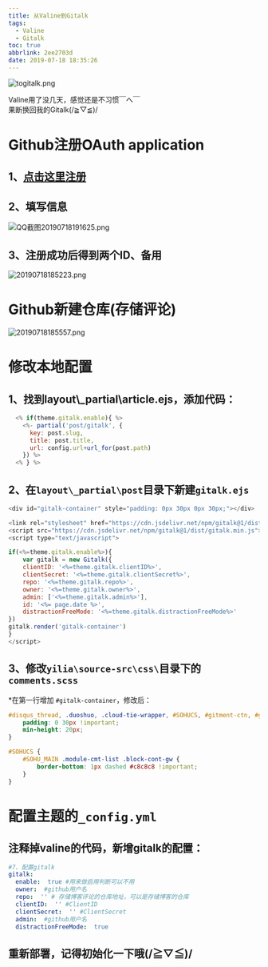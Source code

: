 ```yaml
---
title: 从Valine到Gitalk
tags:
  - Valine
  - Gitalk
toc: true
abbrlink: 2ee2703d
date: 2019-07-18 18:35:26
---
```


![togitalk.png](http://cdn.anyway1314.cn/imagetogitalk.png)

Valine用了没几天，感觉还是不习惯￣へ￣<br>果断换回我的Gitalk(/≧▽≦)/
<!--more-->

# Github注册OAuth application
## 1、[点击这里注册](https://github.com/settings/applications/new)
## 2、填写信息

![QQ截图20190718191625.png](http://cdn.anyway1314.cn/imageQQ截图20190718191625.png)

## 3、注册成功后得到两个ID、备用

![20190718185223.png](http://cdn.anyway1314.cn/image20190718185223.png)

# Github新建仓库(存储评论)

![20190718185557.png](http://cdn.anyway1314.cn/image20190718185557.png)

# 修改本地配置
## 1、找到layout\\_partial\article.ejs，添加代码：
``` js
  <% if(theme.gitalk.enable){ %>
    <%- partial('post/gitalk', {
      key: post.slug,
      title: post.title,
      url: config.url+url_for(post.path)
    }) %>
  <% } %>
```
## 2、在`layout\_partial\post`目录下新建`gitalk.ejs`
``` js
<div id="gitalk-container" style="padding: 0px 30px 0px 30px;"></div> 

<link rel="stylesheet" href="https://cdn.jsdelivr.net/npm/gitalk@1/dist/gitalk.css">
<script src="https://cdn.jsdelivr.net/npm/gitalk@1/dist/gitalk.min.js"></script>
<script type="text/javascript">

if(<%=theme.gitalk.enable%>){
	var gitalk = new Gitalk({
  	clientID: '<%=theme.gitalk.clientID%>',
  	clientSecret: '<%=theme.gitalk.clientSecret%>',
  	repo: '<%=theme.gitalk.repo%>',
  	owner: '<%=theme.gitalk.owner%>',
  	admin: ['<%=theme.gitalk.admin%>'],
  	id: '<%= page.date %>',
  	distractionFreeMode: '<%=theme.gitalk.distractionFreeMode%>'
})
gitalk.render('gitalk-container') 
}
</script>
```
## 3、修改`yilia\source-src\css\`目录下的`comments.scss`
*在第一行增加 `#gitalk-container`，修改后：
``` css
#disqus_thread, .duoshuo, .cloud-tie-wrapper, #SOHUCS, #gitment-ctn, #gitalk-container{
	padding: 0 30px !important;
	min-height: 20px;
}

#SOHUCS {
	#SOHU_MAIN .module-cmt-list .block-cont-gw {
		border-bottom: 1px dashed #c8c8c8 !important;
	}
}
```
# 配置主题的`_config.yml`
## 注释掉valine的代码，新增gitalk的配置：
``` yml
#7、配置gitalk
gitalk: 
  enable:  true #用来做启用判断可以不用
  owner:  #github用户名
  repo:  '' # 存储博客评论的仓库地址，可以是存储博客的仓库
  clientID:  '' #ClientID
  clientSecret:  '' #ClientSecret
  admin:  #github用户名
  distractionFreeMode:  true
```
## 重新部署，记得初始化一下哦(/≧▽≦)/